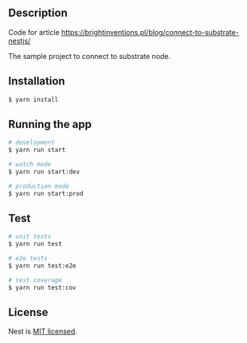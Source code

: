 ## Description

Code for article https://brightinventions.pl/blog/connect-to-substrate-nestjs/

The sample project to connect to substrate node.

## Installation

```bash
$ yarn install
```

## Running the app

```bash
# development
$ yarn run start

# watch mode
$ yarn run start:dev

# production mode
$ yarn run start:prod
```

## Test

```bash
# unit tests
$ yarn run test

# e2e tests
$ yarn run test:e2e

# test coverage
$ yarn run test:cov
```

## License

  Nest is [MIT licensed](LICENSE).
